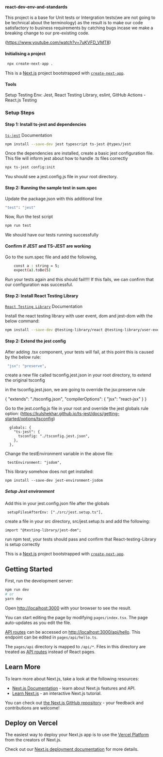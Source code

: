 #### react-dev-env-and-standards

This project is a base for Unit tests or Intergration tests(we are not going to be technical about the terminology) as the result is to make our code satisfactory to business requirements by catching bugs incase we make a breaking change to our pre-existing code.

(https://www.youtube.com/watch?v=7uKVFD_VMT8)

#### Initialising a project

```bash
 npx create-next-app .
```

This is a [Next.js](https://nextjs.org/) project bootstrapped with [`create-next-app`](https://github.com/vercel/next.js/tree/canary/packages/create-next-app).

#### Tools

Setup Testing Env: Jest, React Testing Library, eslint, GitHub Actions -React.js Testing

### Setup Steps

#### Step 1: Install ts-jest and dependencies

[`ts-jest`](https://kulshekhar.github.io/ts-jest/docs/getting-started/installation) Documentation

```bash
npm install --save-dev jest typescript ts-jest @types/jest
```

Once the dependencies are installed, create a basic jest configuration file. This file will inform jest about how to handle .ts files correctly

```bash
npx ts-jest config:init
```

You should see a jest.config.js file in your root directory.

#### Step 2: Running the sample test in sum.spec

Update the package.json with this additional line

```bash
"test": "jest"
```

Now, Run the test script

```bash
npm run test
```

We should have our tests running successfully

#### Confirm if JEST and TS-JEST are working

Go to the sum.spec file and add the following,

```bash
    const a : string = 5;
    expect(a).toBe(5)
```

Run your tests again and this should fail!!!!
If this fails, we can confirm that our configuration was successful.

#### Step 2: Install React Testing Library

[`React Testing Library`](https://testing-library.com/docs/react-testing-library/intro/) Documentation

Install the react testing library with user event, dom and jest-dom with the below command:

```bash
npm install --save-dev @testing-library/react @testing-library/user-event @testing-library/dom @testing-library/jest-dom
```

#### Step 2: Extend the jest config

After adding .tsx component, your tests will fail, at this point this is caused by the below rule:

```bash
 "jsx": "preserve",
```

create a new file called tsconfig.jest.json in your root directory, to extend the original tsconfig

in the tsconfig.jest.json, we are going to override the jsx:preserve rule

{
"extends": "./tsconfig.json",
"compilerOptions": {
"jsx": "react-jsx"
}
}

Go to the jest.config.js file in your root and override the jest globals rule option: (https://kulshekhar.github.io/ts-jest/docs/getting-started/options/tsconfig)

```
  globals: {
    "ts-jest": {
      tsconfig: "./tsconfig.jest.json",
    },
  },
```

Change the testEnvironment variable in the above file:

```
 testEnvironment: "jsdom",
```

This library somehow does not get installed:

```
npm install --save-dev jest-environment-jsdom
```

##### Setup Jest environment

Add this in your jest.config.json file after the globals

```
 setupFilesAfterEnv: ["./src/jest.setup.ts"],
```

create a file in your src directory, src/jest.setup.ts and add the following:

```
import "@testing-library/jest-dom";
```

run npm test, your tests should pass and confirm that React-testing-Library is setup correctly

This is a [Next.js](https://nextjs.org/) project bootstrapped with [`create-next-app`](https://github.com/vercel/next.js/tree/canary/packages/create-next-app).

## Getting Started

First, run the development server:

```bash
npm run dev
# or
yarn dev
```

Open [http://localhost:3000](http://localhost:3000) with your browser to see the result.

You can start editing the page by modifying `pages/index.tsx`. The page auto-updates as you edit the file.

[API routes](https://nextjs.org/docs/api-routes/introduction) can be accessed on [http://localhost:3000/api/hello](http://localhost:3000/api/hello). This endpoint can be edited in `pages/api/hello.ts`.

The `pages/api` directory is mapped to `/api/*`. Files in this directory are treated as [API routes](https://nextjs.org/docs/api-routes/introduction) instead of React pages.

## Learn More

To learn more about Next.js, take a look at the following resources:

- [Next.js Documentation](https://nextjs.org/docs) - learn about Next.js features and API.
- [Learn Next.js](https://nextjs.org/learn) - an interactive Next.js tutorial.

You can check out [the Next.js GitHub repository](https://github.com/vercel/next.js/) - your feedback and contributions are welcome!

## Deploy on Vercel

The easiest way to deploy your Next.js app is to use the [Vercel Platform](https://vercel.com/new?utm_medium=default-template&filter=next.js&utm_source=create-next-app&utm_campaign=create-next-app-readme) from the creators of Next.js.

Check out our [Next.js deployment documentation](https://nextjs.org/docs/deployment) for more details.
